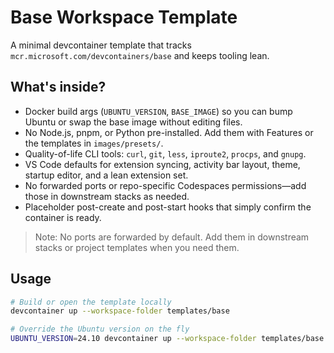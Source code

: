 # Base Workspace Template

A minimal devcontainer template that tracks `mcr.microsoft.com/devcontainers/base` and keeps tooling lean.

## What's inside?

- Docker build args (`UBUNTU_VERSION`, `BASE_IMAGE`) so you can bump Ubuntu or swap the base image without editing files.
- No Node.js, pnpm, or Python pre-installed. Add them with Features or the templates in `images/presets/`.
- Quality-of-life CLI tools: `curl`, `git`, `less`, `iproute2`, `procps`, and `gnupg`.
- VS Code defaults for extension syncing, activity bar layout, theme, startup editor, and a lean extension set.
- No forwarded ports or repo-specific Codespaces permissions—add those in downstream stacks as needed.
- Placeholder post-create and post-start hooks that simply confirm the container is ready.

> Note: No ports are forwarded by default. Add them in downstream stacks or project templates when you need them.

## Usage

```bash
# Build or open the template locally
devcontainer up --workspace-folder templates/base

# Override the Ubuntu version on the fly
UBUNTU_VERSION=24.10 devcontainer up --workspace-folder templates/base
```
